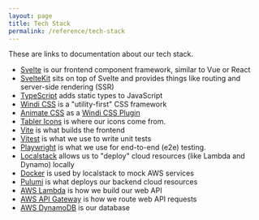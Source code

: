 ```yaml
---
layout: page
title: Tech Stack
permalink: /reference/tech-stack
---
```


These are links to documentation about our tech stack.

- [Svelte](https://svelte.dev/docs) is our frontend component framework, similar to Vue or React
- [SvelteKit](https://kit.svelte.dev/docs/introduction) sits on top of Svelte and provides things like routing and server-side rendering (SSR)
- [TypeScript](https://www.typescriptlang.org/docs/) adds static types to JavaScript
- [Windi CSS](https://windicss.org/guide/) is a "utility-first" CSS framework
- [Animate CSS](https://github.com/animate-css/animate.css) as a [Windi CSS Plugin](https://windicss.org/plugins/community/animations.html)
- [Tabler Icons](https://tablericons.com/) is where our icons come from.
- [Vite](https://vitejs.dev/guide/) is what builds the frontend
- [Vitest](https://vitest.dev/guide/) is what we use to write unit tests
- [Playwright](https://playwright.dev/docs/intro) is what we use for end-to-end (e2e) testing.
- [Localstack](https://docs.localstack.cloud/overview/) allows us to "deploy" cloud resources (like Lambda and Dynamo) locally
- [Docker](https://docs.docker.com/) is used by localstack to mock AWS services
- [Pulumi](https://www.pulumi.com/docs/) is what deploys our backend cloud resources
- [AWS Lambda](https://docs.aws.amazon.com/lambda/latest/dg/getting-started.html) is how we build our web API
- [AWS API Gateway](https://docs.aws.amazon.com/apigateway/latest/developerguide/welcome.html) is how we route web API requests
- [AWS DynamoDB](https://docs.aws.amazon.com/amazondynamodb/latest/developerguide/Introduction.html) is our database
